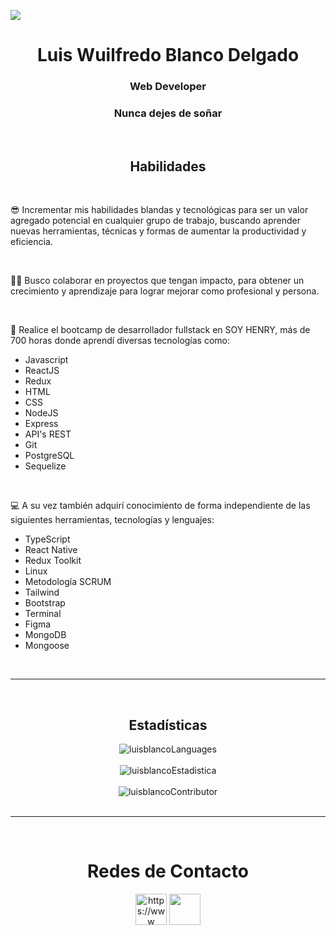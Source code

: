 ![](https://cursosformacion.online/wp-content/uploads/2019/03/programacion-web-certificado.jpg)

<h1 align="center">Luis Wuilfredo Blanco Delgado</h1>
<h3 align='center'>Web Developer</h3>
<h3 align="center">Nunca dejes de soñar</h3>

<br/>
<h2 align="center">Habilidades</h2>
<br/>
<p>😎 Incrementar mis habilidades blandas y tecnológicas para ser un valor agregado potencial en cualquier grupo de trabajo, buscando aprender nuevas herramientas, técnicas y formas de aumentar la productividad y eficiencia.</p>

<br/>
<p>🕵️‍♀️ Busco colaborar en proyectos que tengan impacto, para obtener un crecimiento y aprendizaje para lograr mejorar como profesional y persona.</p>

<br/>
<p>🚀 Realice el bootcamp de desarrollador fullstack en SOY HENRY, más de 700 horas donde aprendí diversas tecnologías como:</p>
<ul>
  <li>Javascript</li>
  <li>ReactJS</li>
  <li>Redux</li>
  <li>HTML</li>
  <li>CSS</li>
  <li>NodeJS</li>
  <li>Express</li>
  <li>API's REST</li>
  <li>Git</li>
  <li>PostgreSQL</li>
  <li>Sequelize</li>
</ul>

<br/>
<p>💻 A su vez también adquirí conocimiento de forma independiente de las siguientes herramientas, tecnologías y lenguajes:</p>
<ul>
  <li>TypeScript</li>
  <li>React Native</li>
  <li>Redux Toolkit</li>
  <li>Linux</li>
  <li>Metodología SCRUM</li>
  <li>Tailwind</li>
  <li>Bootstrap</li>
  <li>Terminal</li>
  <li>Figma</li>
  <li>MongoDB</li>
  <li>Mongoose</li>
</ul>

<br/>
<hr/>
<br/>

<h2 align="center">Estadísticas</h2>
<div align="center">
<img src="https://github-readme-stats.vercel.app/api/top-langs?username=Luchobd&layout=compact&theme=dark&bg_color=0A0A0A" alt="luisblancoLanguages"/>
</div>

<br/>
<div align="center">
<img src="https://github-readme-stats.vercel.app/api?username=luchobd&include_all_commits=true&count_private=true&show_icons=true&line_height=30&title_color=CDB4DB&icon_color=CDB4DB&text_color=D3D3D3&bg_color=0A0A0A" alt="luisblancoEstadistica">
</div>

<br/>
<div align="center">
<img src="https://github-readme-streak-stats.herokuapp.com/?user=luchobd&theme=dark&background=0d1117&date_format=M%20j%5B%2C%20Y%5D" alt="luisblancoContributor">
</div>

<br/>
<hr/>
<br/>
<h1 align='center'>Redes de Contacto</h1>
<div align="center">
<a href="https://www.linkedin.com/in/luis-wuilfredo-blanco-delgado-b47619207/" target="_blank"><img align="center" src="https://raw.githubusercontent.com/rahuldkjain/github-profile-readme-generator/master/src/images/icons/Social/linked-in-alt.svg" alt="https://www .linkedin.com/in/juan-alvarez/" height="50" width="50" /></a>
<a href="https://luchobd.github.io/luisblanco/" target="_blank"><img align="center" src="https://e7.pngegg.com/pngimages/899/278/png-clipart-internet-computer-icons-world-wide-web-web-design-text.png" height="50" width="50"/></a>
<!-- <a href="luiswblanco@gmail.com"><img align="center" src="https://upload.wikimedia.org/wikipedia/commons/thumb/8/8c/Gmail_Icon_%282013-2020%29.svg/2560px-Gmail_Icon_%282013-2020%29.svg.png" height="50" width="60"></a>
<a href="luiswblancod@gmail.com"><img align="center" src="https://upload.wikimedia.org/wikipedia/commons/thumb/8/8c/Gmail_Icon_%282013-2020%29.svg/2560px-Gmail_Icon_%282013-2020%29.svg.png" height="50" width="60"></a> -->
</div>
